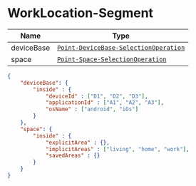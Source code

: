 # WorkLocation-Segment

Name        |Type      
------------|----------
deviceBase | [`Point-DeviceBase-SelectionOperation`](/api/reference/data-modelsata-models/g-d-selection-operation/point-device-base.md) 
space | [`Point-Space-SelectionOperation`](/api/reference/data-modelsata-models/g-d-selection-operation/point-space.md) 

```json
{
    "deviceBase": {
        "inside" : {
            "deviceId" : ["D1", "D2", "D3"],
            "applicationId" : ["A1", "A2", "A3"],
            "osName" : ["android", "iOs"]
        }
    },
    "space": {
        "inside" : {
            "explicitArea" : {},
            "implicitAreas" : ["living", "home", "work"],
            "savedAreas" : {}
        }
    }
}
```

